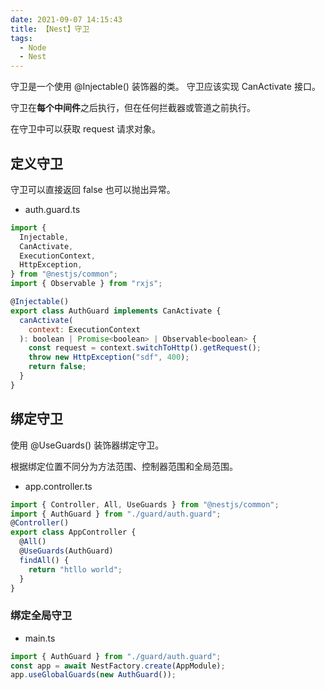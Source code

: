 ```yaml
---
date: 2021-09-07 14:15:43
title: 【Nest】守卫
tags:
  - Node
  - Nest
---
```


守卫是一个使用 @Injectable() 装饰器的类。 守卫应该实现 CanActivate 接口。

守卫在**每个中间件**之后执行，但在任何拦截器或管道之前执行。

在守卫中可以获取 request 请求对象。

## 定义守卫

守卫可以直接返回 false 也可以抛出异常。

- auth.guard.ts

```js
import {
  Injectable,
  CanActivate,
  ExecutionContext,
  HttpException,
} from "@nestjs/common";
import { Observable } from "rxjs";

@Injectable()
export class AuthGuard implements CanActivate {
  canActivate(
    context: ExecutionContext
  ): boolean | Promise<boolean> | Observable<boolean> {
    const request = context.switchToHttp().getRequest();
    throw new HttpException("sdf", 400);
    return false;
  }
}
```

## 绑定守卫

使用 @UseGuards() 装饰器绑定守卫。

根据绑定位置不同分为方法范围、控制器范围和全局范围。

- app.controller.ts

```js
import { Controller, All, UseGuards } from "@nestjs/common";
import { AuthGuard } from "./guard/auth.guard";
@Controller()
export class AppController {
  @All()
  @UseGuards(AuthGuard)
  findAll() {
    return "htllo world";
  }
}
```

### 绑定全局守卫

- main.ts

```js
import { AuthGuard } from "./guard/auth.guard";
const app = await NestFactory.create(AppModule);
app.useGlobalGuards(new AuthGuard());
```
